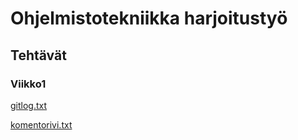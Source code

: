 # Ohjelmistotekniikka harjoitustyö

## Tehtävät

### Viikko1
[gitlog.txt](https://github.com/glinoen/ot-harjoitustyo2020/blob/master/laskarit/viikko1/gitlog.txt)

[komentorivi.txt](https://github.com/glinoen/ot-harjoitustyo2020/blob/master/laskarit/viikko1/komentorivi.txt)


